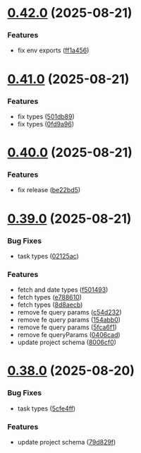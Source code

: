 # [0.42.0](https://github.com/incmixlabs/utils/compare/v0.41.0...v0.42.0) (2025-08-21)


### Features

* fix env exports ([ff1a456](https://github.com/incmixlabs/utils/commit/ff1a456e8e339ab502f79b7b0ffc09d8ef6a2fed))



# [0.41.0](https://github.com/incmixlabs/utils/compare/v0.40.0...v0.41.0) (2025-08-21)


### Features

* fix types ([501db89](https://github.com/incmixlabs/utils/commit/501db89573d0cecd26213ffb537cb2c0cbf9d6e8))
* fix types ([0fd9a96](https://github.com/incmixlabs/utils/commit/0fd9a96a3a84460ee9444e9940a5b51b584dbf92))



# [0.40.0](https://github.com/incmixlabs/utils/compare/v0.39.0...v0.40.0) (2025-08-21)


### Features

* fix release ([be22bd5](https://github.com/incmixlabs/utils/commit/be22bd5a976ac22ed5635dddd1dd5e8ce63a3fd1))



# [0.39.0](https://github.com/incmixlabs/utils/compare/v0.38.0...v0.39.0) (2025-08-21)


### Bug Fixes

* task types ([02125ac](https://github.com/incmixlabs/utils/commit/02125ac90a50ba990af153064fdc0571c0c8e4db))


### Features

* fetch and date types ([f501493](https://github.com/incmixlabs/utils/commit/f5014935ab40ebda890843679e76e8e0c6cd74eb))
* fetch types ([e788610](https://github.com/incmixlabs/utils/commit/e788610da8ad3b3898139da86cfde48c0e3c4821))
* fetch types ([8d8aecb](https://github.com/incmixlabs/utils/commit/8d8aecb38073d549c309bcf3ed72be85b0c789db))
* remove fe query params ([c54d232](https://github.com/incmixlabs/utils/commit/c54d2324b4aaa81be825e01d6c667322ce112fac))
* remove fe query params ([154abb0](https://github.com/incmixlabs/utils/commit/154abb02f368732ee47d7bd170dde7a21b2f8cbe))
* remove fe query params ([5fca6f1](https://github.com/incmixlabs/utils/commit/5fca6f1732a3832ca04f90cb846d8ce8b61f7db2))
* remove fe queryParams ([0406cad](https://github.com/incmixlabs/utils/commit/0406cadcc0d3ad272a91ca6ec27cd0b7a14bd391))
* update project schema ([8006cf0](https://github.com/incmixlabs/utils/commit/8006cf04c7f93c5513a3530122c575819c5cd645))



# [0.38.0](https://github.com/incmixlabs/utils/compare/v0.37.0...v0.38.0) (2025-08-20)


### Bug Fixes

* task types ([5cfe4ff](https://github.com/incmixlabs/utils/commit/5cfe4ff2f2e49cd3f6bb9f5ceeee4e14989b1b17))


### Features

* update project schema ([79d829f](https://github.com/incmixlabs/utils/commit/79d829f54b8511496a10a71682fcf3ac9083b761))



